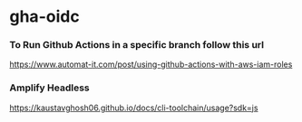 # gha-oidc

### To Run Github Actions in a specific branch follow this url

https://www.automat-it.com/post/using-github-actions-with-aws-iam-roles

### Amplify Headless

https://kaustavghosh06.github.io/docs/cli-toolchain/usage?sdk=js
